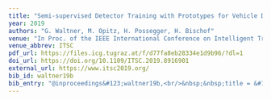 ```yaml
---
title: "Semi-supervised Detector Training with Prototypes for Vehicle Detection"
year: 2019
authors: "G. Waltner, M. Opitz, H. Possegger, H. Bischof"
venue: "In Proc. of the IEEE International Conference on Intelligent Transportation Systems"
venue_abbrev: ITSC
pdf_url: https://files.icg.tugraz.at/f/d77fa8eb28334e1d9b96/?dl=1
doi_url: https://doi.org/10.1109/ITSC.2019.8916901
external_url: https://www.itsc2019.org/
bib_id: waltner19b
bib_entry: "@inproceedings&#123;waltner19b,<br/>&nbsp;&nbsp;title = &#123;Semi-supervised Detector Training with Prototypes for Vehicle Detection&#125;,<br/>&nbsp;&nbsp;author = &#123;Georg Waltner and Michael Opitz and Horst Possegger and Horst Bischof&#125;,<br/>&nbsp;&nbsp;booktitle = &#123;Proc. of the IEEE International Conference on Intelligent Transportation Systems (ITSC)&#125;,<br/>&nbsp;&nbsp;year = &#123;2019&#125;<br/>&#125;"
---
```

